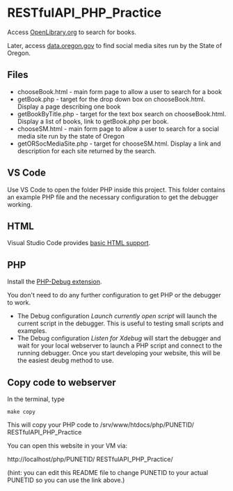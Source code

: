 #  RESTfulAPI_PHP_Practice

Access [OpenLibrary.org](https://openlibrary.org/developers/api) to search for books.

Later, access [data.oregon.gov](https://dev.socrata.com/foundry/data.oregon.gov/hqhe-shsc) to find social media sites run by the State of Oregon.

## Files

 * chooseBook.html - main form page to allow a user to search for a book
 * getBook.php - target for the drop down box on chooseBook.html.  Display a page describing one book
 * getBookByTitle.php - target for the text box search on chooseBook.html.  Display a list of books, link to getBook.php per book.
 * chooseSM.html - main form page to allow a user to search for a social media site run by the state of Oregon
 * getORSocMediaSite.php - target for chooseSM.html. Display a link and description for each site returned by the search.

## VS Code

Use VS Code to open the folder PHP inside this project.  This folder contains an example PHP file and the necessary configuration to get the debugger working.

## HTML

Visual Studio Code provides [basic HTML support](https://code.visualstudio.com/Docs/languages/html).

## PHP

Install the [PHP-Debug extension](https://marketplace.visualstudio.com/items?itemName=felixfbecker.php-debug).

You don't need to do any further configuration to get PHP or the debugger to work.

* The Debug configuration _Launch currently open script_ will launch the current script in the debugger.  This is useful to testing small scripts and examples.
* The Debug configuration _Listen for Xdebug_ will start the debugger and wait for your local webserver to launch a PHP script and connect to the running debugger.  Once you start developing your website, this will be the easiest deubg method to use.

## Copy code to webserver

In the terminal, type 
```
make copy
```

This will copy your PHP code to /srv/www/htdocs/php/PUNETID/ RESTfulAPI_PHP_Practice

You can open this website in your VM via:

http://localhost/php/PUNETID/ RESTfulAPI_PHP_Practice/

(hint: you can edit this README file to change PUNETID to your actual PUNETID so you can use the link above.)
